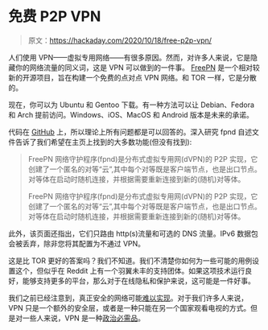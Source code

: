 # 免费 P2P VPN

> 原文：<https://hackaday.com/2020/10/18/free-p2p-vpn/>

人们使用 VPN——虚拟专用网络——有很多原因。然而，对许多人来说，它是隐藏你的网络流量的同义词，这是 VPN 可以做到的一件事。 [FreePN](https://www.freepn.org) 是一个相对较新的开源项目，旨在构建一个免费的点对点 VPN 网络。和 TOR 一样，它是分散的。

现在，你可以为 Ubuntu 和 Gentoo 下载。有一种方法可以让 Debian、Fedora 和 Arch 提前访问。Windows、iOS、MacOS 和 Android 版本是未来的承诺。

代码在 [GitHub](https://github.com/freepn) 上，所以理论上所有问题都是可以回答的。深入研究 fpnd 自述文件告诉了我们希望在主页上找到的大多数功能(但没有找到):

> FreePN 网络守护程序(fpnd)是分布式虚拟专用网(dVPN)的 P2P 实现，它创建了一个匿名的对等“云”,其中每个对等既是客户端节点，也是出口节点。对等体在启动时随机连接，并根据需要重新连接到新的(随机)对等体。
> 
> FreePN 网络守护程序(fpnd)是分布式虚拟专用网(dVPN)的 P2P 实现，它创建了一个匿名的对等“云”,其中每个对等既是客户端节点，也是出口节点。对等体在启动时随机连接，并根据需要重新连接到新的(随机)对等体。

此外，该页面还指出，它们只路由 http(s)流量和可选的 DNS 流量。IPv6 数据包会被丢弃，除非您将其配置为不通过 VPN。

这是比 TOR 更好的答案吗？我们不知道。我们不清楚你如何为一些可能的用例设置这个，但似乎在 Reddit 上有一个羽翼未丰的支持团体。如果这项技术运行良好，能够支持更多的平台，那么对于在线隐私和保护来说，这可能是一件好事。

我们之前已经注意到，真正安全的网络可能[难以实现](https://hackaday.com/2019/12/13/this-week-in-security-vpns-patch-tuesday-and-plundervault/)。对于我们许多人来说，VPN 只是一个额外的安全层，或者是一种只能在另一个国家观看电视的方式。但是对一些人来说，VPN 是一种[政治必需品](https://hackaday.com/2008/08/03/getting-around-the-great-firewall-of-china/)。